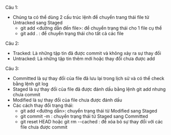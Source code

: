 Câu 1:
- Chúng ta có thể dùng 2 cấu trúc lệnh để chuyển trang thái file từ Untracked sang Staged
   + git add <đường dẫn đến file>: để chuyển trạng thái cho 1 file cụ thể
   + git add . : để chuyển trạng thái cho tất cả các file

Câu 2:
- Tracked: Là những tập tin đã được commit và không xảy ra sự thay đổi
- Untracked: Là những tập tin thêm mới hoặc thay đổi chưa được add

Câu 3:
- Committed là sự thay đổi của file đã lưu lại trong lịch sử và có thể check bằng lệnh git log
- Staged là sự thay đổi của file đã được đánh dấu bằng lệnh git add nhưng chưa commit
- Modified là sự thay đổi của file chưa được đánh dấu
- Các cách thay đổi trạng thái:
	+ git add <đường dẫn>: chuyển trạng thái từ Modified sang Staged
	+ git commit -m <message>: chuyển trạng thái từ Staged sang Committed
	+ git reset HEAD <file> hoặc git rm --cached <file>: để xóa bỏ sự thay đổi với các file chưa được commit
